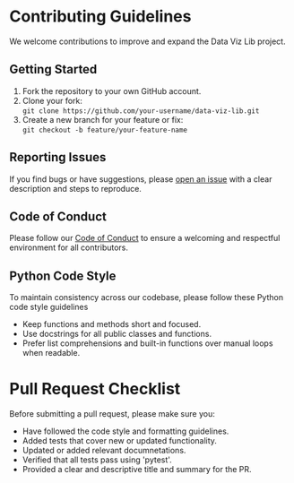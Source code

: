 # Contributing Guidelines

We welcome contributions to improve and expand the Data Viz Lib project.

## Getting Started

1. Fork the repository to your own GitHub account.
2. Clone your fork:  
   `git clone https://github.com/your-username/data-viz-lib.git`
3. Create a new branch for your feature or fix:  
   `git checkout -b feature/your-feature-name`

## Reporting Issues

If you find bugs or have suggestions, please [open an issue](https://github.com/your-username/data-viz-lib/issues) with a clear description and steps to reproduce.

## Code of Conduct

Please follow our [Code of Conduct](CODE_OF_CONDUCT.md) to ensure a welcoming and respectful environment for all contributors.

## Python Code Style
To maintain consistency across our codebase, please follow these Python code style guidelines

- Keep functions and methods short and focused.
- Use docstrings for all public classes and functions.
- Prefer list comprehensions and built-in functions over manual loops when readable.


# Pull Request Checklist

Before submitting a pull request, please make sure you:

- Have followed the code style and formatting guidelines.
- Added tests that cover new or updated functionality.
- Updated or added relevant documnetations.
- Verified that all tests pass using 'pytest'.
- Provided a clear and descriptive title and summary for the PR.
